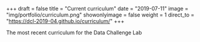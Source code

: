 +++
draft = false
title = "Current curriculum"
date = "2019-07-11"
image = "img/portfolio/curriculum.png"
showonlyimage = false
weight = 1
direct_to = "https://dcl-2019-04.github.io/curriculum/"
+++

The most recent curriculum for the Data Challenge Lab
